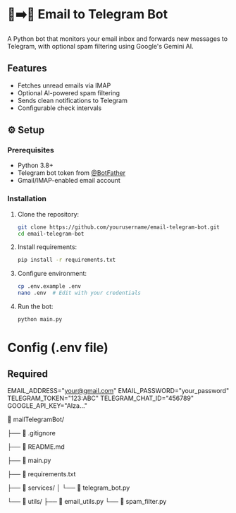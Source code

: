 # 📧➡️📱 Email to Telegram Bot

A Python bot that monitors your email inbox and forwards new messages to Telegram, with optional spam filtering using Google's Gemini AI.

## Features
- Fetches unread emails via IMAP
- Optional AI-powered spam filtering
- Sends clean notifications to Telegram
- Configurable check intervals

## ⚙️ Setup

### Prerequisites
- Python 3.8+
- Telegram bot token from [@BotFather](https://t.me/BotFather)
- Gmail/IMAP-enabled email account

### Installation
1. Clone the repository:
    ```bash
    git clone https://github.com/yourusername/email-telegram-bot.git
    cd email-telegram-bot
2. Install requirements:
    ```bash
    pip install -r requirements.txt
3. Configure environment:
    ```bash
    cp .env.example .env
    nano .env  # Edit with your credentials
4. Run the bot:
    ```bash
    python main.py

# Config (.env file)
## Required
EMAIL_ADDRESS="your@gmail.com"
EMAIL_PASSWORD="your_password"
TELEGRAM_TOKEN="123:ABC"
TELEGRAM_CHAT_ID="456789"
GOOGLE_API_KEY="AIza..."

📁 mailTelegramBot/

├── 📄 .gitignore

├── 📄 README.md

├── 📄 main.py

├── 📄 requirements.txt

├── 📁 services/
│   └── 📄 telegram_bot.py

└── 📁 utils/
    ├── 📄 email_utils.py
    └── 📄 spam_filter.py
